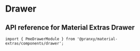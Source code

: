 # Drawer 

## API reference for Material Extras Drawer

`import { PmeDrawerModule } from '@pranxy/material-extras/components/drawer';`
